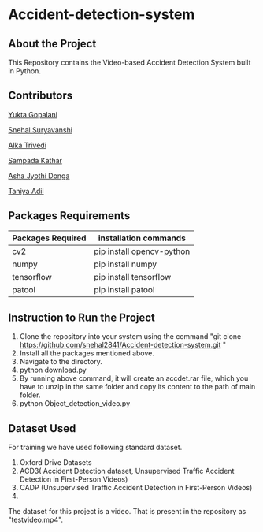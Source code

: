 # Accident-detection-system

## About the Project
This Repository contains the Video-based Accident Detection System built in Python.

## Contributors
[Yukta Gopalani](https://github.com/yuktagopalani)

[Snehal Suryavanshi](https://github.com/snehal2841)

[Alka Trivedi](https://github.com/alkatrivedi)

[Sampada Kathar](https://github.com/AlacritousCreature)

[Asha Jyothi Donga](https://github.com/asha24102001)

[Taniya Adil](https://github.com/Taniya0501)

## Packages Requirements
| Packages Required      | installation commands       |
| -------------| ------------- |
| cv2          | pip install opencv-python
| numpy        | pip install numpy  |
| tensorflow   | pip install tensorflow|
| patool       | pip install patool|

## Instruction to Run the Project
1. Clone the repository into your system using the command "git clone https://github.com/snehal2841/Accident-detection-system.git "
2. Install all the packages mentioned above.
3. Navigate to the directory.
4. python download.py
5. By running above command, it will create an accdet.rar file, which you have to unzip in the same folder and copy its content to the path of main folder. 
6. python Object_detection_video.py

## Dataset Used 

For training we have used following standard dataset.
1) Oxford Drive Datasets
2) ACD3( Accident Detection dataset, Unsupervised Traffic Accident Detection in First-Person Videos)
3) CADP (Unsupervised Traffic Accident Detection in First-Person Videos)
4) 

The dataset for this project is a video. That is present in the repository as "testvideo.mp4".
